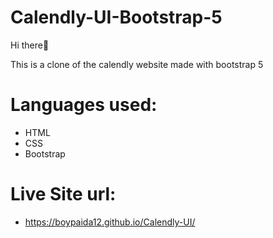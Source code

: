 # Calendly-UI-Bootstrap-5

Hi there👋

This is a clone of the calendly website made with bootstrap 5

# Languages used:
* HTML 
* CSS
* Bootstrap

# Live Site url: 
* https://boypaida12.github.io/Calendly-UI/
